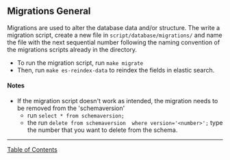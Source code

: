 ## Migrations General

Migrations are used to alter the database data and/or structure. The write a migration script, create a new file in `script/database/migrations/` and name the file with the next sequential number following the naming convention of the migrations scripts already in the directory.

- To run the migration script, run `make migrate`
- Then, run `make es-reindex-data` to reindex the fields in elastic search.

#### Notes
- If the migration script doesn't work as intended, the migration needs to be removed from the 'schemaversion'
	- run `select * from schemaversion;`
	- the run `delete from schemaversion  where version='<number>';` type the number that you want to delete from the schema.


***
[Table of Contents](../README.md)
